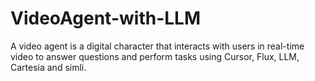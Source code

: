 # VideoAgent-with-LLM
A video agent is a digital character that interacts with users in real-time video to answer questions and perform tasks using Cursor, Flux, LLM, Cartesia and simli.
